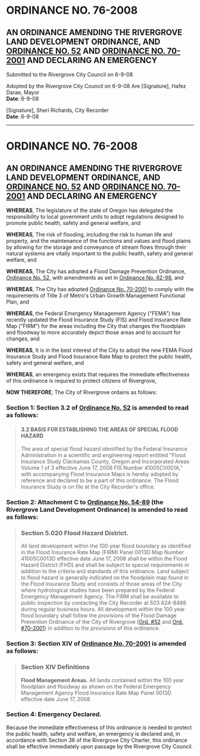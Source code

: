 # ORDINANCE NO. 76-2008

## AN ORDINANCE AMENDING THE RIVERGROVE LAND DEVELOPMENT ORDINANCE, AND [ORDINANCE NO. 52](../ordinances/1987-Ord-52-Flood.md) AND [ORDINANCE NO. 70-2001](../ordinances/2001-Ord-70-2001-WQRA.md) AND DECLARING AN EMERGENCY

Submitted to the Rivergrove City Council on <span class="form-field-filled" data-tooltip="Field filled in on source doc">6-9-08</span>

Adopted by the Rivergrove City Council on <span class="form-field-filled" data-tooltip="Field filled in on source doc">6-9-08</span>
Are
[Signature], Hafez Darae, Mayor  
**Date**: <span class="form-field-filled" data-tooltip="Field filled in on source doc">6-9-08</span>

[Signature], Sheri Richards, City Recorder  
**Date**: <span class="form-field-filled" data-tooltip="Field filled in on source doc">6-9-08</span>

---

# ORDINANCE NO. 76-2008

## AN ORDINANCE AMENDING THE RIVERGROVE LAND DEVELOPMENT ORDINANCE, AND [ORDINANCE NO. 52](../ordinances/1987-Ord-52-Flood.md) AND [ORDINANCE NO. 70-2001](../ordinances/2001-Ord-70-2001-WQRA.md) AND DECLARING AN EMERGENCY

**WHEREAS**, The legislature of the state of Oregon has delegated the responsibility to local government units to adopt regulations designed to promote public health, safety and general welfare, and

**WHEREAS**, The risk of flooding, including the risk to human life and property, and the maintenance of the functions and values and flood plains by allowing for the storage and conveyance of stream flows through their natural systems are vitally important to the public health, safety and general welfare, and

**WHEREAS**, The City has adopted a Flood Damage Prevention Ordinance, [Ordinance No. 52](../ordinances/1987-Ord-52-Flood.md), with amendments as set in [Ordinance No. 62-98](../ordinances/1998-Ord-62-98-Flood-and-Land-Development-Amendment.md), and

**WHEREAS**, The City has adopted [Ordinance No. 70-2001](../ordinances/2001-Ord-70-2001-WQRA.md) to comply with the requirements of Title 3 of Metro's Urban Growth Management Functional Plan, and

**WHEREAS**, the Federal Emergency Management Agency ("FEMA") has recently updated the Flood Insurance Study (FIS) and Flood Insurance Rate Map ("FIRM") for the areas including the City that changes the floodplain and floodway to more accurately depict those areas and to account for changes, and

**WHEREAS**, It is in the best interest of the City to adopt the new FEMA Flood Insurance Study and Flood Insurance Rate Map to protect the public health, safety and general welfare, and

**WHEREAS**, an emergency exists that requires the immediate effectiveness of this ordinance is required to protect citizens of Rivergrove,

**NOW THEREFORE**; The City of Rivergrove ordains as follows:

### Section 1: Section 3.2 of [Ordinance No. 52](../ordinances/1987-Ord-52-Flood.md) is amended to read as follows:

> #### 3.2 BASIS FOR ESTABLISHING THE AREAS OF SPECIAL FLOOD HAZARD
>
> The area of special flood hazard identified by the Federal Insurance Administration in a scientific and engineering report entitled "Flood Insurance Study Clackamas County, Oregon and Incorporated Areas Volume 1 of 3 effective June 17, 2008 FIS Number 41005CV001A," with accompanying Flood Insurance Maps is hereby adopted by reference and declared to be a part of this ordinance. The Flood Insurance Study is on file at the City Recorder's office.

### Section 2: Attachment C to [Ordinance No. 54-89](../ordinances/1989-Ord-54-89C-Land-Development.md) (the Rivergrove Land Development Ordinance) is amended to read as follows:

> ### Section 5.020 Flood Hazard District.
>
> All land development within the 100 year flood boundary as identified in the Flood Insurance Rate Map (FIRM) Panel 0013D Map Number 41005C0013D effective date June 17, 2008 shall be within the Flood Hazard District (FHD) and shall be subject to special requirements in addition to the criteria and standards of this ordinance. Land subject to flood hazard is generally indicated on the floodplain map found in the Flood Insurance Study and consists of those areas of the City where hydrological studies have been prepared by the Federal Emergency Management Agency. The FIRM shall be available to public inspection by contacting the City Recorder at 503 624-8498 during regular business hours. All development within the 100 year flood boundary shall follow the provisions of the Flood Damage Prevention Ordinance of the City of Rivergrove ([Ord. #52](../ordinances/1987-Ord-52-Flood.md) and [Ord. #70-2001](../ordinances/2001-Ord-70-2001-WQRA.md)) in addition to the provisions of this ordinance.

### Section 3: Section XIV of [Ordinance No. 70-2001](../ordinances/2001-Ord-70-2001-WQRA.md) is amended as follows:

> ### Section XIV Definitions
>
> **Flood Management Areas.** All lands contained within the 100 year floodplain and floodway as shown on the Federal Emergency Management Agency Flood Insurance Rate Map Panel 0013D effective date June 17, 2008

### Section 4: Emergency Declared.

Because the immediate effectiveness of this ordinance is needed to protect the public health, safety and welfare, an emergency is declared and, in accordance with Section 36 of the Rivergrove City Charter, this ordinance shall be effective immediately upon passage by the Rivergrove City Council.

